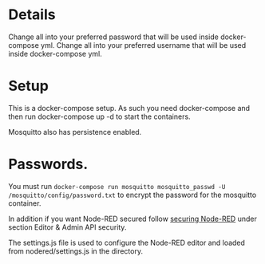 # Details
Change all <PASSWORD> into your preferred password that will be used inside docker-compose yml.
Change all <USERNAME> into your preferred username that will be used inside docker-compose yml.

# Setup
This is a docker-compose setup.
As such you need docker-compose and then run docker-compose up -d to start the containers.

Mosquitto also has persistence enabled.

# Passwords.
You must run `docker-compose run mosquitto mosquitto_passwd -U /mosquitto/config/password.txt` to encrypt the password for the mosquitto container.

In addition if you want Node-RED secured follow [securing Node-RED](https://nodered.org/docs/user-guide/runtime/securing-node-red) under section Editor & Admin API security.

The settings.js file is used to configure the Node-RED editor and loaded from nodered/settings.js in the directory.